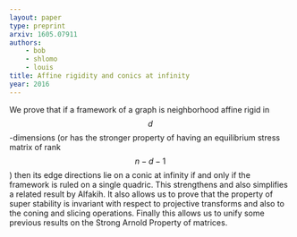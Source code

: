 ```yaml
---
layout: paper
type: preprint
arxiv: 1605.07911
authors:
    - bob
    - shlomo
    - louis
title: Affine rigidity and conics at infinity 
year: 2016
---
```


We prove that if a framework of a graph is neighborhood affine rigid in $$d$$-dimensions (or has the stronger property of 
having an equilibrium stress matrix of rank $$n−d−1$$) then its edge directions lie on a conic at infinity if and only 
if the framework is ruled on a single quadric. This strengthens and also simplifies a related result by Alfakih. 
It also allows us to prove that the property of super stability is invariant with respect to projective transforms
and also to the coning and slicing operations. Finally this allows us to unify some previous results on the Strong
Arnold Property of matrices.
